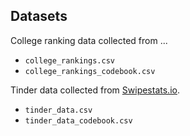 ## Datasets

College ranking data collected from ...

- `college_rankings.csv`
- `college_rankings_codebook.csv`

Tinder data collected from [Swipestats.io](https://www.swipestats.io/).

- `tinder_data.csv`
- `tinder_data_codebook.csv` 

